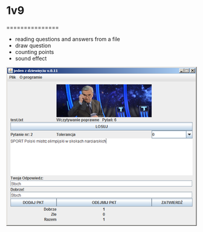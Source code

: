 # 1v9
===============

- reading questions and answers from a file
- draw question
- counting points
- sound effect


![Alt text](/ss1.png?raw=true "Main window")
